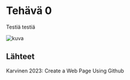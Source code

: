 # Tehävä 0

Testiä testiä

![kuva](https://github.com/user-attachments/assets/64830385-88ec-4006-96ff-6741b6e49a70)


## Lähteet

Karvinen 2023: Create a Web Page Using Github
